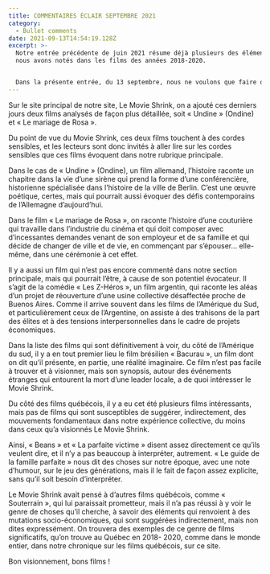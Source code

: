 ```yaml
---
title: COMMENTAIRES ÉCLAIR SEPTEMBRE 2021
category:
  - Bullet comments
date: 2021-09-13T14:54:19.128Z
excerpt: >-
  Notre entrée précédente de juin 2021 résume déjà plusieurs des éléments que
  nous avons notés dans les films des années 2018-2020.


  Dans la présente entrée, du 13 septembre, nous ne voulons que faire quelques brefs commentaires sur des films récents, ceux à l’affiche à l’été 2021, d’abord sur quelques films internationaux, puis sur certaines productions québécoises.
---
```

Sur le site principal de notre site, Le Movie Shrink, on a ajouté ces derniers jours deux films analysés de façon plus détaillée, soit « Undine » (Ondine) et « Le mariage de Rosa ».

Du point de vue du Movie Shrink, ces deux films touchent à des cordes sensibles, et les lecteurs sont donc invités à aller lire sur les cordes sensibles que ces films évoquent dans notre rubrique principale.

Dans le cas de « Undine » (Ondine), un film allemand, l’histoire raconte un chapitre dans la vie d’une sirène qui prend la forme d’une conférencière, historienne spécialisée dans l’histoire de la ville de Berlin. C’est une œuvre poétique, certes, mais qui pourrait aussi évoquer des défis contemporains de l’Allemagne d’aujourd’hui.

Dans le film « Le mariage de Rosa », on raconte l’histoire d’une couturière qui travaille dans l’industrie du cinéma et qui doit composer avec d’incessantes demandes venant de son employeur et de sa famille et qui décide de changer de ville et de vie, en commençant par s’épouser… elle-même, dans une cérémonie à cet effet.

Il y a aussi un film qui n’est pas encore commenté dans notre section principale, mais qui pourrait l’être, à cause de son potentiel évocateur. Il s’agit de la comédie « Les Z-Héros », un film argentin, qui raconte les aléas d’un projet de réouverture d’une usine collective désaffectée proche de Buenos Aires. Comme il arrive souvent dans les films de l’Amérique du Sud, et particulièrement ceux de l’Argentine, on assiste à des trahisons de la part des élites et à des tensions interpersonnelles dans le cadre de projets économiques.

Dans la liste des films qui sont définitivement à voir, du côté de l’Amérique du sud, il y a en tout premier lieu le film brésilien « Bacurau », un film dont on dit qu’il présente, en partie, une réalité imaginaire. Ce film n’est pas facile à trouver et à visionner, mais son synopsis, autour des événements étranges qui entourent la mort d’une leader locale, a de quoi intéresser le Movie Shrink.

Du côté des films québécois, il y a eu cet été plusieurs films intéressants, mais pas de films qui sont susceptibles de suggérer, indirectement, des mouvements fondamentaux dans notre expérience collective, du moins dans ceux qu’a visionnés Le Movie Shrink.

Ainsi, « Beans » et « La parfaite victime » disent assez directement ce qu’ils veulent dire, et il n’y a pas beaucoup à interpréter, autrement. « Le guide de la famille parfaite » nous dit des choses sur notre époque, avec une note d’humour, sur le jeu des générations, mais il le fait de façon assez explicite, sans qu’il soit besoin d’interpréter.

Le Movie Shrink avait pensé à d’autres films québécois, comme « Souterrain », qui lui paraissait prometteur, mais il n’a pas réussi à y voir le genre de choses qu’il cherche, à savoir des éléments qui renvoient à des mutations socio-économiques, qui sont suggérées indirectement, mais non dites expressément. On trouvera des exemples de ce genre de films significatifs, qu’on trouve au Québec en 2018- 2020, comme dans le monde entier, dans notre chronique sur les films québécois, sur ce site.

Bon visionnement, bons films !